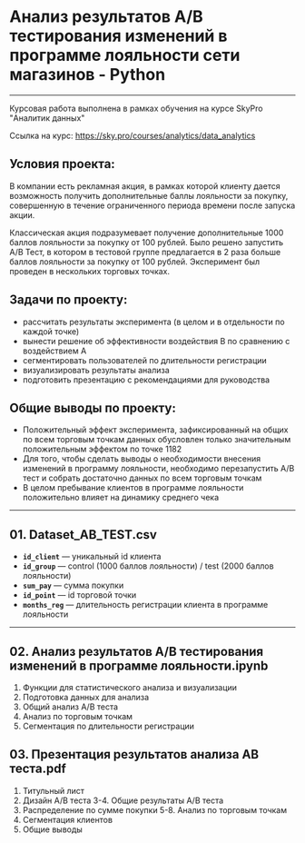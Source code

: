 # Анализ результатов A/B тестирования изменений в программе лояльности сети магазинов - Python

---

Курсовая работа выполнена в рамках обучения на курсе SkyPro "Аналитик данных"

Ссылка на курс: https://sky.pro/courses/analytics/data_analytics

## Условия проекта:

В компании есть рекламная акция, в рамках которой клиенту дается возможность получить дополнительные баллы лояльности за покупку, совершенную в течение ограниченного периода времени после запуска акции. 

Классическая акция подразумевает получение дополнительные 1000 баллов лояльности за покупку от 100 рублей. Было решено запустить A/B Тест, в котором в тестовой группе предлагается в 2 раза больше баллов лояльности за покупку от 100 рублей. Эксперимент был проведен в нескольких торговых точках.

## Задачи по проекту:
- рассчитать результаты эксперимента (в целом и в отдельности по каждой точке)
- вынести решение об эффективности воздействия B по сравнению с воздействием A
- сегментировать пользователей по длительности регистрации
- визуализировать результаты анализа
- подготовить презентацию с рекомендациями для руководства

## Общие выводы по проекту:
- Положительный эффект эксперимента, зафиксированный на общих по всем торговым точкам данных обусловлен только значительным положительным эффектом по точке  1182
- Для того, чтобы сделать выводы о необходимости внесения изменений в программу лояльности, необходимо перезапустить A/B тест и собрать достаточно данных по всем торговым точкам
- В целом пребывание клиентов в программе лояльности положительно влияет на динамику среднего чека

---

## 01. Dataset_AB_TEST.csv

- **`id_client`** — уникальный id клиента
- **`id_group`** — control (1000 баллов лояльности) / test (2000 баллов лояльности)
- **`sum_pay`** — сумма покупки
- **`id_point`** — id торговой точки
- **`months_reg`** — длительность регистрации клиента в программе лояльности

---

## 02. Анализ результатов A/B тестирования изменений в программе лояльности.ipynb

1. Функции для статистического анализа и визуализации
2. Подготовка данных для анализа
3. Общий анализ A/B теста
4. Анализ по торговым точкам
5. Сегментация по длительности регистрации

## 03. Презентация результатов анализа AB теста.pdf

1. Титульный лист
2. Дизайн A/B теста
3-4. Общие результаты A/B теста
4. Распределение по сумме покупки
5-8. Анализ по торговым точкам
9. Сегментация клиентов
10. Общие выводы
